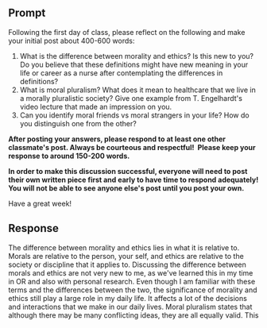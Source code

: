 ## Prompt 
Following the first day of class, please reflect on the following and make your initial post about 400-600 words:

1. What is the difference between morality and ethics? Is this new to you? Do you believe that these definitions might have new meaning in your life or career as a nurse after contemplating the differences in definitions?
2. What is moral pluralism? What does it mean to healthcare that we live in a morally pluralistic society? Give one example from T. Engelhardt's video lecture that made an impression on you. 
2. Can you identify moral friends vs moral strangers in your life? How do you distinguish one from the other?

**After posting your answers, please respond to at least one other classmate's post. Always be courteous and respectful!  Please keep your response to around 150-200 words.**

**In order to make this discussion successful, everyone will need to post their own written piece first and early to have time to respond adequately! You will not be able to see anyone else's post until you post your own.**

Have a great week!
## Response
The difference between morality and ethics lies in what it is relative to. Morals are relative to the person, your self, and ethics are relative to the society or discipline that it applies to. Discussing the difference between morals and ethics are not very new to me, as we've learned this in my time in OR and also with personal research. Even though I am familiar with these terms and the differences between the two, the significance of morality and ethics still play a large role in my daily life. It affects a lot of the decisions and interactions that we make in our daily lives. 
Moral pluralism states that although there may be many conflicting ideas, they are all equally valid. This 